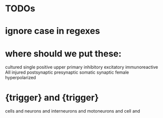 # TODOs

# ignore case in regexes

# where should we put these:

cultured
single
positive
upper
primary
inhibitory
excitatory
immunoreactive
AII
injured
postsynaptic
presynaptic
somatic
synaptic
female
hyperpolarized

# {trigger} and {trigger}

cells and
neurons and
interneurons and
motoneurons and
cell and
